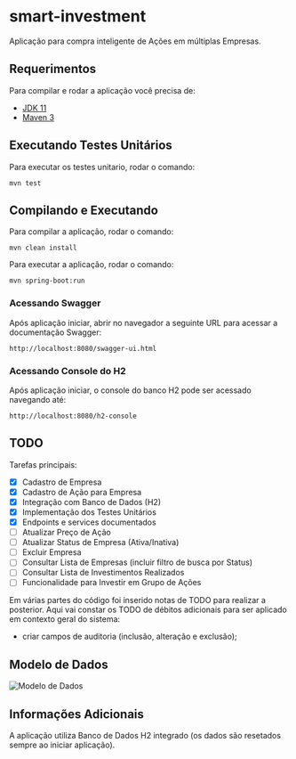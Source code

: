 # smart-investment
Aplicação para compra inteligente de Ações em múltiplas Empresas. 

## Requerimentos
Para compilar e rodar a aplicação você precisa de:

- [JDK 11](https://www.oracle.com/br/java/technologies/javase/jdk11-archive-downloads.html)
- [Maven 3](https://maven.apache.org)

## Executando Testes Unitários
Para executar os testes unitario, rodar o comando:
```shell
mvn test
```

## Compilando e Executando
Para compilar a aplicação, rodar o comando:
```shell
mvn clean install
```

Para executar a aplicação, rodar o comando:
```shell
mvn spring-boot:run
```

### Acessando Swagger
Após aplicação iniciar, abrir no navegador a seguinte URL para acessar a documentação Swagger:
```
http://localhost:8080/swagger-ui.html
```

### Acessando Console do H2
Após aplicação iniciar, o console do banco H2 pode ser acessado navegando até:
```
http://localhost:8080/h2-console
```

## TODO
Tarefas principais:
- [X] Cadastro de Empresa
- [X] Cadastro de Ação para Empresa
- [X] Integração com Banco de Dados (H2)
- [X] Implementação dos Testes Unitários
- [X] Endpoints e services documentados
- [ ] Atualizar Preço de Ação
- [ ] Atualizar Status de Empresa (Ativa/Inativa)
- [ ] Excluir Empresa
- [ ] Consultar Lista de Empresas (incluir filtro de busca por Status)
- [ ] Consultar Lista de Investimentos Realizados
- [ ] Funcionalidade para Investir em Grupo de Ações

Em várias partes do código foi inserido notas de TODO para realizar a posterior.
Aqui vai constar os TODO de débitos adicionais para ser aplicado em contexto geral do sistema:
- criar campos de auditoria (inclusão, alteração e exclusão);

## Modelo de Dados
![Modelo de Dados](https://davydmaker.com/smart-investment-uml.jpg)

## Informações Adicionais
A aplicação utiliza Banco de Dados H2 integrado (os dados são resetados sempre ao iniciar aplicação).